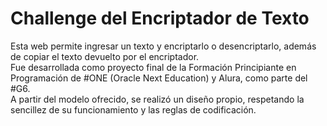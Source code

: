 <h1>Challenge del Encriptador de Texto</h1>
<p>Esta web permite ingresar un texto y encriptarlo o desencriptarlo, además de copiar el texto devuelto por el encriptador.<br>
Fue desarrollada como proyecto final de la Formación Principiante en Programación de #ONE (Oracle Next Education) y Alura, como parte del #G6.<br>
A partir del modelo ofrecido, se realizó un diseño propio, respetando la sencillez de su funcionamiento y las reglas de codificación.</p>
